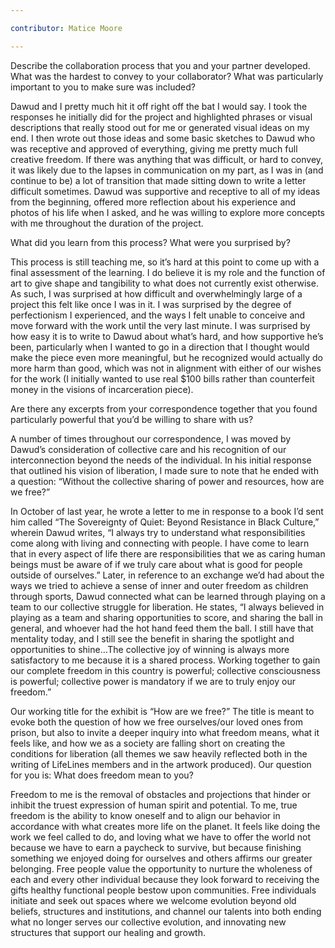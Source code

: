 ```yaml
---

contributor: Matice Moore

---
```


Describe the collaboration process that you and your partner developed. What was the hardest to convey to your collaborator? What was particularly important to you to make sure was included?

Dawud and I pretty much hit it off right off the bat I would say. I took the responses he initially did for the project and highlighted phrases or visual descriptions that really stood out for me or generated visual ideas on my end. I then wrote out those ideas and some basic sketches to Dawud who was receptive and approved of everything, giving me pretty much full creative freedom. If there was anything that was difficult, or hard to convey, it was likely due to the lapses in communication on my part, as I was in (and continue to be) a lot of transition that made sitting down to write a letter difficult sometimes. Dawud was supportive and receptive to all of my ideas from the beginning, offered more reflection about his experience and photos of his life when I asked, and he was willing to explore more concepts with me throughout the duration of the project.

What did you learn from this process? What were you surprised by?

This process is still teaching me, so it’s hard at this point to come up with a final assessment of the learning. I do believe it is my role and the function of art to give shape and tangibility to what does not currently exist otherwise. As such, I was surprised at how difficult and overwhelmingly large of a project this felt like once I was in it. I was surprised by the degree of perfectionism I experienced, and the ways I felt unable to conceive and move forward with the work until the very last minute. I was surprised by how easy it is to write to Dawud about what’s hard, and how supportive he’s been, particularly when I wanted to go in a direction that I thought would make the piece even more meaningful, but he recognized would actually do more harm than good, which was not in alignment with either of our wishes for the work (I initially wanted to use real $100 bills rather than counterfeit money in the visions of incarceration piece).

Are there any excerpts from your correspondence together that you found particularly powerful that you’d be willing to share with us?

A number of times throughout our correspondence, I was moved by Dawud’s consideration of collective care and his recognition of our interconnection beyond the needs of the individual. In his initial response that outlined his vision of liberation, I made sure to note that he ended with a question: “Without the collective sharing of power and resources, how are we free?”
 
In October of last year, he wrote a letter to me in response to a book I’d sent him called “The Sovereignty of Quiet: Beyond Resistance in Black Culture,” wherein Dawud writes, “I always try to understand what responsibilities come along with living and connecting with people. I have come to learn that in every aspect of life there are responsibilities that we as caring human beings must be aware of if we truly care about what is good for people outside of ourselves.” Later, in reference to an exchange we’d had about the ways we tried to achieve a sense of inner and outer freedom as children through sports, Dawud connected what can be learned through playing on a team to our collective struggle for liberation. He states, “I always believed in playing as a team and sharing opportunities to score, and sharing the ball in general, and whoever had the hot hand feed them the ball. I still have that mentality today, and I still see the benefit in sharing the spotlight and opportunities to shine…The collective joy of winning is always more satisfactory to me because it is a shared process. Working together to gain our complete freedom in this country is powerful; collective consciousness is powerful; collective power is mandatory if we are to truly enjoy our freedom.”


Our working title for the exhibit is “How are we free?” The title is meant to evoke both the question of how we free ourselves/our loved ones from prison, but also to invite a deeper inquiry into what freedom means, what it feels like, and how we as a society are falling short on creating the conditions for liberation (all themes we saw heavily reflected both in the writing of LifeLines members and in the artwork produced). Our question for you is: What does freedom mean to you?

Freedom to me is the removal of obstacles and projections that hinder or inhibit the truest expression of human spirit and potential. To me, true freedom is the ability to know oneself and to align our behavior in accordance with what creates more life on the planet. It feels like doing the work we feel called to do, and loving what we have to offer the world not because we have to earn a paycheck to survive, but because finishing something we enjoyed doing for ourselves and others affirms our greater belonging. Free people value the opportunity to nurture the wholeness of each and every other individual because they look forward to receiving the gifts healthy functional people bestow upon communities. Free individuals initiate and seek out spaces where we welcome evolution beyond old beliefs, structures and institutions, and channel our talents into both ending what no longer serves our collective evolution, and innovating new structures that support our healing and growth.
   

